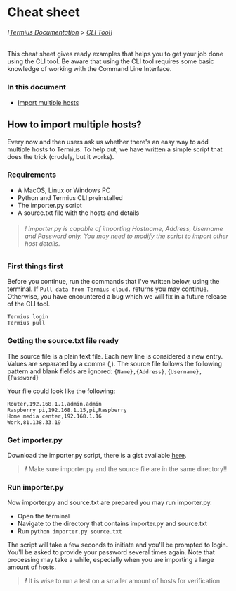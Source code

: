 # Cheat sheet
###### [[Termius Documentation](/README.md) > [CLI Tool](/README.md)]

This cheat sheet gives ready examples that helps you to get your job done using the CLI tool. Be aware that using the CLI tool requires some basic knowledge of working with the Command Line Interface.

### In this document
* [Import multiple hosts](#how-to-import-multiple-hosts)

## How to import multiple hosts?
Every now and then users ask us whether there's an easy way to add multiple hosts to Termius. To help out, we have written a simple script that does the trick (crudely, but it works).

### Requirements
- A MacOS, Linux or Windows PC
- Python and Termius CLI preinstalled
- The importer.py script
- A source.txt file with the hosts and details

> ###### *!* importer.py is capable of importing Hostname, Address, Username and Password only. You may need to modify the script to import other host details.

### First things first
Before you continue, run the commands that I've written below, using the terminal. If `Pull data from Termius cloud.` returns you may continue. Otherwise, you have encountered a bug which we will fix in a future release of the CLI tool.

```
Termius login
Termius pull
```

### Getting the source.txt file ready
The source file is a plain text file. Each new line is considered a new entry. Values are separated by a comma (,). The source file follows the following pattern and blank fields are ignored:
`{Name},{Address},{Username},{Password}`

Your file could look like the following:

```
Router,192.168.1.1,admin,admin
Raspberry pi,192.168.1.15,pi,Raspberry
Home media center,192.168.1.16
Work,81.138.33.19
```

### Get importer.py

Download the importer.py script, there is a gist available [here](https://gist.github.com/Dreamzilla/be08dd9864438a43bf25d8442d6c8437).

> ***!*** Make sure importer.py and the source file are in the same directory!!

### Run importer.py

Now importer.py and source.txt are prepared you may run importer.py.
- Open the terminal
- Navigate to the directory that contains importer.py and source.txt
- Run `python importer.py source.txt`

The script will take a few seconds to initiate and you'll be prompted to login. You'll be asked to provide your password several times again. Note that processing may take a while, especially when you are importing a large amount of hosts.

> ***!*** It is wise to run a test on a smaller amount of hosts for verification
